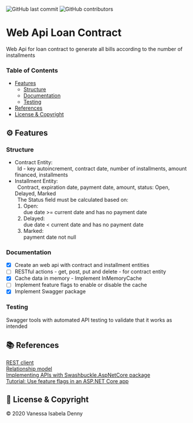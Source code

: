 ![GitHub last commit](https://img.shields.io/github/last-commit/vanessaidenny/webapi-loan-contract?color=blueviolet&style=plastic)
![GitHub contributors](https://img.shields.io/github/contributors/vanessaidenny/webapi-loan-contract?color=brightgreen&style=plastic)
 
# Web Api Loan Contract

Web Api for loan contract to generate all bills according to the number of installments

### Table of Contents

- [Features](#features)
  - [Structure](#structure)
  - [Documentation](#documentation)
  - [Testing](#testing)
- [References](#references)
- [License & Copyright](#license)

<a name="features"></a>
## ⚙️ Features

<a name="structure"></a>
### Structure

*  Contract Entity:  
&ensp;Id - key autoincrement, contract date, number of installments, amount financed, installments  
*  Installment Entity:  
&ensp;Contract, expiration date, payment date, amount, status: Open, Delayed, Marked  
&ensp;The Status field must be calculated based on:  
    1. Open:  
    due date >= current date and has no payment date  
    2. Delayed:  
    due date < current date and has no payment date  
    3. Marked:  
    payment date not null  

<a name="documentation"></a>
### Documentation

- [X] Create an web api with contract and installment entities
- [ ] RESTful actions - get, post, put and delete - for contract entity
- [X] Cache data in memory - Implement InMemoryCache
- [ ] Implement feature flags to enable or disable the cache
- [X] Implement Swagger package

<a name="testing"></a>
### Testing

Swagger tools with automated API testing to validate that it works as intended

<a name="references"></a>
## 📚 References

[REST client](https://docs.microsoft.com/en-us/dotnet/csharp/tutorials/console-webapiclient#processing-the-json-result)  
[Relationship model](https://www.youtube.com/watch?app=desktop&v=but7jqjopKM)  
[Implementing APIs with Swashbuckle.AspNetCore package](https://renatogroffe.medium.com/asp-net-core-swagger-documentando-apis-com-o-package-swashbuckle-aspnetcore-5eef480ba1c0)  
[Tutorial: Use feature flags in an ASP.NET Core app](https://docs.microsoft.com/en-us/azure/azure-app-configuration/use-feature-flags-dotnet-core)

<a name="license"></a>
## 📌 License & Copyright

&copy; 2020 Vanessa Isabela Denny